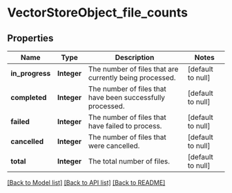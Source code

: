 # VectorStoreObject_file_counts
## Properties

| Name | Type | Description | Notes |
|------------ | ------------- | ------------- | -------------|
| **in\_progress** | **Integer** | The number of files that are currently being processed. | [default to null] |
| **completed** | **Integer** | The number of files that have been successfully processed. | [default to null] |
| **failed** | **Integer** | The number of files that have failed to process. | [default to null] |
| **cancelled** | **Integer** | The number of files that were cancelled. | [default to null] |
| **total** | **Integer** | The total number of files. | [default to null] |

[[Back to Model list]](../README.md#documentation-for-models) [[Back to API list]](../README.md#documentation-for-api-endpoints) [[Back to README]](../README.md)

